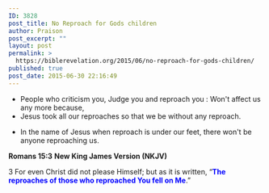 ```yaml
---
ID: 3828
post_title: No Reproach for Gods children
author: Praison
post_excerpt: ""
layout: post
permalink: >
  https://biblerevelation.org/2015/06/no-reproach-for-gods-children/
published: true
post_date: 2015-06-30 22:16:49
---
```

<ul>
	<li>People who criticism you, Judge you and reproach you : Won't affect us any more because,</li>
	<li>Jesus took all our reproaches so that we be without any reproach.</li>
</ul>
<ul>
	<li>In the name of Jesus when reproach is under our feet, there won't be anyone reproaching us.</li>
</ul>
<strong>Romans 15:3</strong>
<strong> New King James Version (NKJV)</strong>

3 For even Christ did not please Himself; but as it is written, “<span style="color: #0000ff;"><strong>The reproaches of those who reproached You fell on Me</strong></span>.”